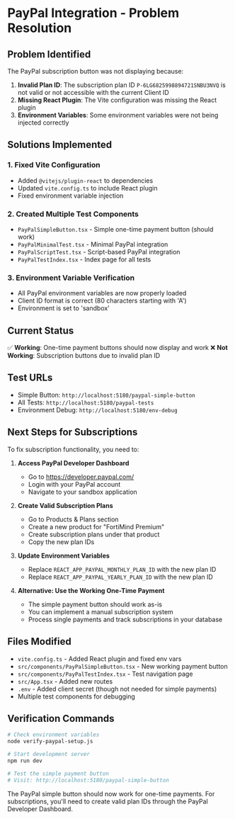 # PayPal Integration - Problem Resolution

## Problem Identified
The PayPal subscription button was not displaying because:

1. **Invalid Plan ID**: The subscription plan ID `P-6LG6825998894721SNBU3NVQ` is not valid or not accessible with the current Client ID
2. **Missing React Plugin**: The Vite configuration was missing the React plugin
3. **Environment Variables**: Some environment variables were not being injected correctly

## Solutions Implemented

### 1. Fixed Vite Configuration
- Added `@vitejs/plugin-react` to dependencies
- Updated `vite.config.ts` to include React plugin
- Fixed environment variable injection

### 2. Created Multiple Test Components
- `PayPalSimpleButton.tsx` - Simple one-time payment button (should work)
- `PayPalMinimalTest.tsx` - Minimal PayPal integration
- `PayPalScriptTest.tsx` - Script-based PayPal integration
- `PayPalTestIndex.tsx` - Index page for all tests

### 3. Environment Variable Verification
- All PayPal environment variables are now properly loaded
- Client ID format is correct (80 characters starting with 'A')
- Environment is set to 'sandbox'

## Current Status

✅ **Working**: One-time payment buttons should now display and work
❌ **Not Working**: Subscription buttons due to invalid plan ID

## Test URLs
- Simple Button: `http://localhost:5180/paypal-simple-button`
- All Tests: `http://localhost:5180/paypal-tests`
- Environment Debug: `http://localhost:5180/env-debug`

## Next Steps for Subscriptions

To fix subscription functionality, you need to:

1. **Access PayPal Developer Dashboard**
   - Go to https://developer.paypal.com/
   - Login with your PayPal account
   - Navigate to your sandbox application

2. **Create Valid Subscription Plans**
   - Go to Products & Plans section
   - Create a new product for "FortiMind Premium"
   - Create subscription plans under that product
   - Copy the new plan IDs

3. **Update Environment Variables**
   - Replace `REACT_APP_PAYPAL_MONTHLY_PLAN_ID` with the new plan ID
   - Replace `REACT_APP_PAYPAL_YEARLY_PLAN_ID` with the new plan ID

4. **Alternative: Use the Working One-Time Payment**
   - The simple payment button should work as-is
   - You can implement a manual subscription system
   - Process single payments and track subscriptions in your database

## Files Modified

- `vite.config.ts` - Added React plugin and fixed env vars
- `src/components/PayPalSimpleButton.tsx` - New working payment button
- `src/components/PayPalTestIndex.tsx` - Test navigation page
- `src/App.tsx` - Added new routes
- `.env` - Added client secret (though not needed for simple payments)
- Multiple test components for debugging

## Verification Commands

```bash
# Check environment variables
node verify-paypal-setup.js

# Start development server
npm run dev

# Test the simple payment button
# Visit: http://localhost:5180/paypal-simple-button
```

The PayPal simple button should now work for one-time payments. For subscriptions, you'll need to create valid plan IDs through the PayPal Developer Dashboard.
